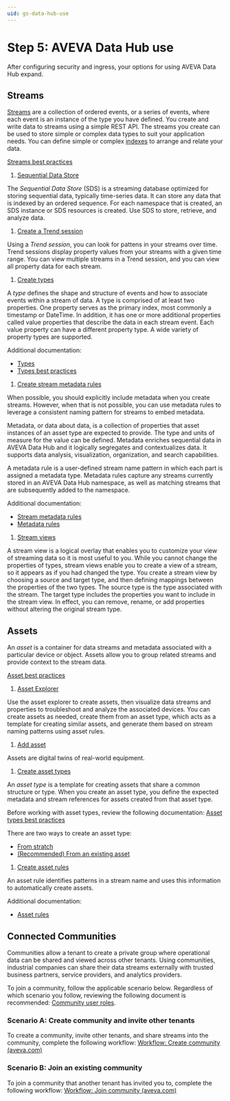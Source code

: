 ```yaml
---
uid: gs-data-hub-use
---
```


# Step 5: AVEVA Data Hub use

After configuring security and ingress, your options for using AVEVA Data Hub expand.

## Streams

[Streams](https://docs.aveva.com/bundle/data-hub/page/developer-guide/sequential-data-store-dev/sds-streams-dev.html) are a collection of ordered events, or a series of events, where each event is an instance of the type you have defined. You create and write data to streams using a simple REST API. The streams you create can be used to store simple or complex data types to suit your application needs. You can define simple or complex [indexes](https://docs.aveva.com/bundle/data-hub/page/developer-guide/sequential-data-store-dev/sds-index.html) to arrange and relate your data.

[Streams best practices](https://docs.aveva.com/bundle/data-hub/page/add-organize-data/store-data/streams/streams-manage-streams.html#streams-best-practices)

1. [Sequential Data Store](https://docs.aveva.com/bundle/data-hub/page/add-organize-data/store-data/store-data-overview.html)

 The _Sequential Data Store_ (SDS) is a streaming database optimized for storing sequential data, typically time-series data. It can store any data that is indexed by an ordered sequence. For each namespace that is created, an SDS instance or SDS resources is created. Use SDS to store, retrieve, and analyze data.

1. [Create a Trend session](https://docs.aveva.com/bundle/data-hub/page/visualize-data/getting-started-trend.html)

Using a _Trend session_, you can look for pattens in your streams over time. Trend sessions display property values from your streams with a given time range. You can view multiple streams in a Trend session, and you can view all property data for each stream.

1. [Create types](https://docs.aveva.com/bundle/data-hub/page/add-organize-data/store-data/types/types-procedure.html)

A _type_ defines the shape and structure of events and how to associate events within a stream of data. A type is comprised of at least two properties. One property serves as the primary index, most commonly a timestamp or DateTime. In addition, it has one or more additional properties called value properties that describe the data in each stream event. Each value property can have a different property type. A wide variety of property types are supported.

Additional documentation:

- [Types](https://docs.aveva.com/bundle/data-hub/page/developer-guide/sequential-data-store-dev/sds-types-dev.html)
- [Types best practices](https://docs.aveva.com/bundle/data-hub/page/add-organize-data/store-data/types/types-best-practices.html)

1. [Create stream metadata rules](https://docs.aveva.com/bundle/data-hub/page/add-organize-data/organize-data/metadata-rules/metadata-rules-procedure.html)

When possible, you should explicitly include metadata when you create streams. However, when that is not possible, you can use metadata rules to leverage a consistent naming pattern for streams to embed metadata.

 Metadata, or data about data, is a collection of properties that asset instances of an asset type are expected to provide. The type and units of measure for the value can be defined. Metadata enriches sequential data in AVEVA Data Hub and it logically segregates and contextualizes data. It supports data analysis, visualization, organization, and search capabilities.

A metadata rule is a user-defined stream name pattern in which each part is assigned a metadata type. Metadata rules capture any streams currently stored in an AVEVA Data Hub namespace, as well as matching streams that are subsequently added to the namespace.

Additional documentation:

- [Stream metadata rules](https://docs.aveva.com/bundle/data-hub/page/add-organize-data/organize-data/metadata-rules/metadata-rules-concept.html)
- [Metadata rules](https://docs.aveva.com/bundle/data-hub/page/api-reference/rules/metadata-rules/metadata-rules-overview.html)

1. [Stream views](https://docs.aveva.com/bundle/data-hub/page/add-organize-data/organize-data/stream-views/stream-views-concept.html)

A stream view is a logical overlay that enables you to customize your view of streaming data so it is most useful to you. While you cannot change the properties of types, stream views enable you to create a view of a stream, so it appears as if you had changed the type. You create a stream view by choosing a source and target type, and then defining mappings between the properties of the two types. The source type is the type associated with the stream. The target type includes the properties you want to include in the stream view. In effect, you can remove, rename, or add properties without altering the original stream type.

## Assets

An _asset_ is a container for data streams and metadata associated with a particular device or object. Assets allow you to group related streams and provide context to the stream data.

[Asset best practices](https://docs.aveva.com/bundle/data-hub/page/add-organize-data/organize-data/assets/asset-concept.html#assets-best-practices)

1. [Asset Explorer](https://docs.aveva.com/bundle/data-hub/page/visualize-data/asset-explorer.html)

Use the asset explorer to create assets, then visualize data streams and properties to troubleshoot and analyze the associated devices. You can create assets as needed, create them from an asset type, which acts as a template for creating similar assets, and generate them based on stream naming patterns using asset rules.

1. [Add asset](https://docs.aveva.com/bundle/data-hub/page/add-organize-data/organize-data/assets/create-an-asset.html)

Assets are digital twins of real-world equipment.

1. [Create asset types](https://docs.aveva.com/bundle/data-hub/page/add-organize-data/organize-data/assets/asset-type-overview.html)

An _asset type_ is a template for creating assets that share a common structure or type. When you create an asset type, you define the expected metadata and stream references for assets created from that asset type.

Before working with asset types, review the following documentation: [Asset types best practices](https://docs.aveva.com/bundle/data-hub/page/add-organize-data/organize-data/assets/asset-type-overview.html#asset-types-best-practices)

There are two ways to create an asset type:

- [From stratch](https://docs.aveva.com/bundle/data-hub/page/add-organize-data/organize-data/assets/create-asset-type-asset-editor.html)
- [(Recommended) From an existing asset](https://docs.aveva.com/bundle/data-hub/page/add-organize-data/organize-data/assets/convert-asset-to-asset-type.html)

1. [Create asset rules](https://docs.aveva.com/bundle/data-hub/page/add-organize-data/organize-data/assets/create-asset-rule.html)

An asset rule identifies patterns in a stream name and uses this information to automatically create assets.

Additional documentation:

- [Asset rules](https://docs.aveva.com/bundle/data-hub/page/add-organize-data/organize-data/assets/asset-rules-concept.html)

## Connected Communities

Communities allow a tenant to create a private group where operational data can be shared and viewed across other tenants. Using communities, industrial companies can share their data streams externally with trusted business partners, service providers, and analytics providers.

To join a community, follow the applicable scenario below. Regardless of which scenario you follow, reviewing the following document is recommended: [Community user roles](https://docs.aveva.com/bundle/data-hub/page/communities/community-setup.html#community-user-roles).

### Scenario A: Create community and invite other tenants

To create a community, invite other tenants, and share streams into the community, complete the following workflow: [Workflow: Create community (aveva.com)](https://docs.aveva.com/bundle/data-hub/page/communities/community-workflow-create.html)

### Scenario B: Join an existing community

To join a community that another tenant has invited you to, complete the following workflow: [Workflow: Join community (aveva.com)](https://docs.aveva.com/bundle/data-hub/page/communities/community-workflow-join.html)

